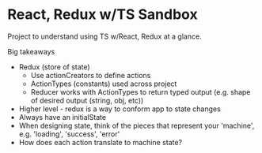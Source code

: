# React, Redux w/TS Sandbox

Project to understand using TS w/React, Redux at a glance.

Big takeaways

- Redux (store of state)
  - Use actionCreators to define actions
  - ActionTypes (constants) used across project
  - Reducer works with ActionTypes to return typed output (e.g. shape of desired output (string, obj, etc))
- Higher level - redux is a way to conform app to state changes
- Always have an initialState
- When designing state, think of the pieces that represent your 'machine', e.g. 'loading', 'success', 'error'
- How does each action translate to machine state?

